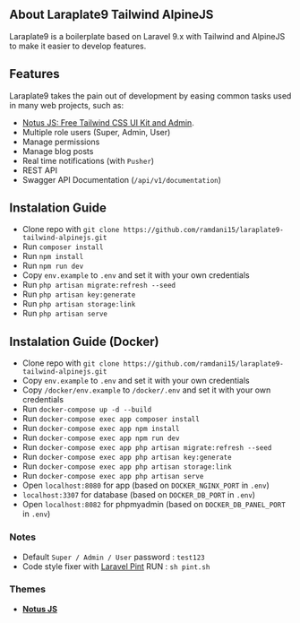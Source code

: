 ## About Laraplate9 Tailwind AlpineJS

Laraplate9 is a boilerplate based on Laravel 9.x with Tailwind and AlpineJS to make it easier to develop features.


## Features

Laraplate9 takes the pain out of development by easing common tasks used in many web projects, such as:
- [Notus JS: Free Tailwind CSS UI Kit and Admin](https://github.com/creativetimofficial/notus-js).
- Multiple role users (Super, Admin, User)
- Manage permissions
- Manage blog posts
- Real time notifications (with `Pusher`)
- REST API
- Swagger API Documentation (`/api/v1/documentation`)


## Instalation Guide

- Clone repo with `git clone https://github.com/ramdani15/laraplate9-tailwind-alpinejs.git`
- Run `composer install`
- Run `npm install`
- Run `npm run dev`
- Copy `env.example` to `.env` and set it with your own credentials
- Run `php artisan migrate:refresh --seed`
- Run `php artisan key:generate`
- Run `php artisan storage:link`
- Run `php artisan serve`


## Instalation Guide (Docker)

- Clone repo with `git clone https://github.com/ramdani15/laraplate9-tailwind-alpinejs.git`
- Copy `env.example` to `.env` and set it with your own credentials
- Copy `/docker/env.example` to `/docker/.env` and set it with your own credentials
- Run `docker-compose up -d --build`
- Run `docker-compose exec app composer install`
- Run `docker-compose exec app npm install`
- Run `docker-compose exec app npm run dev`
- Run `docker-compose exec app php artisan migrate:refresh --seed`
- Run `docker-compose exec app php artisan key:generate`
- Run `docker-compose exec app php artisan storage:link`
- Run `docker-compose exec app php artisan serve`
- Open `localhost:8080` for app (based on `DOCKER_NGINX_PORT` in `.env`)
- `localhost:3307` for database (based on `DOCKER_DB_PORT` in `.env`)
- Open `localhost:8082` for phpmyadmin (based on `DOCKER_DB_PANEL_PORT` in `.env`)


### Notes

- Default `Super / Admin / User` password : `test123`
- Code style fixer with [Laravel Pint](https://github.com/laravel/pint) RUN : `sh pint.sh`
### Themes

- **[Notus JS](https://github.com/creativetimofficial/notus-js)**
